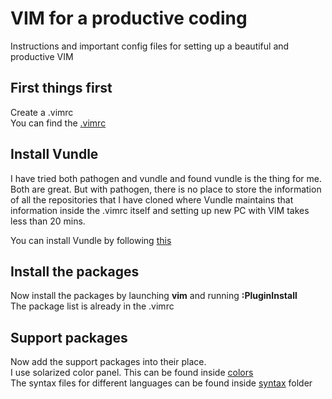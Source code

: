 # VIM for a productive coding

Instructions and important config files for setting up a beautiful and productive VIM

## First things first
Create a .vimrc  
You can find the [.vimrc]('.vimrc')

## Install Vundle

I have tried both pathogen and vundle and found vundle is the thing for me.  
Both are great. But with pathogen, there is no place to store the information 
of all the repositories that I have cloned where Vundle maintains that information 
inside the .vimrc itself and setting up new PC with VIM takes less than 20 mins.

You can install Vundle by following [this]('https://github.com/VundleVim/Vundle.vim')

## Install the packages

Now install the packages by launching **vim** and running **:PluginInstall**  
The package list is already in the .vimrc

## Support packages
Now add the support packages into their place.  
I use solarized color panel. This can be found inside [colors]('colors')  
The syntax files for different languages can be found inside [syntax]('syntax') folder
